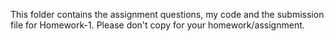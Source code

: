 This folder contains the assignment questions, my code and the submission file for Homework-1. Please don't copy for your homework/assignment.
